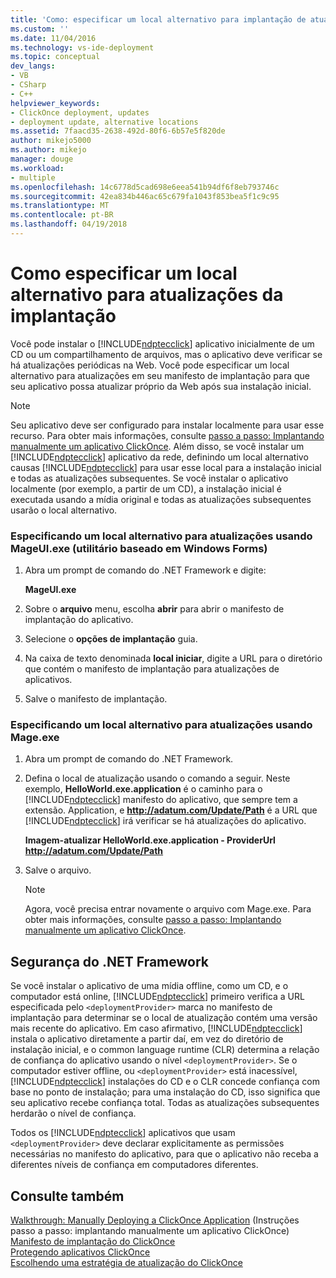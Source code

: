 ```yaml
---
title: 'Como: especificar um local alternativo para implantação de atualizações | Microsoft Docs'
ms.custom: ''
ms.date: 11/04/2016
ms.technology: vs-ide-deployment
ms.topic: conceptual
dev_langs:
- VB
- CSharp
- C++
helpviewer_keywords:
- ClickOnce deployment, updates
- deployment update, alternative locations
ms.assetid: 7faacd35-2638-492d-80f6-6b57e5f820de
author: mikejo5000
ms.author: mikejo
manager: douge
ms.workload:
- multiple
ms.openlocfilehash: 14c6778d5cad698e6eea541b94df6f8eb793746c
ms.sourcegitcommit: 42ea834b446ac65c679fa1043f853bea5f1c9c95
ms.translationtype: MT
ms.contentlocale: pt-BR
ms.lasthandoff: 04/19/2018
---
```

# <a name="how-to-specify-an-alternate-location-for-deployment-updates"></a>Como especificar um local alternativo para atualizações da implantação
Você pode instalar o [!INCLUDE[ndptecclick](../deployment/includes/ndptecclick_md.md)] aplicativo inicialmente de um CD ou um compartilhamento de arquivos, mas o aplicativo deve verificar se há atualizações periódicas na Web. Você pode especificar um local alternativo para atualizações em seu manifesto de implantação para que seu aplicativo possa atualizar próprio da Web após sua instalação inicial.  
  
> [!NOTE]
>  Seu aplicativo deve ser configurado para instalar localmente para usar esse recurso. Para obter mais informações, consulte [passo a passo: Implantando manualmente um aplicativo ClickOnce](../deployment/walkthrough-manually-deploying-a-clickonce-application.md). Além disso, se você instalar um [!INCLUDE[ndptecclick](../deployment/includes/ndptecclick_md.md)] aplicativo da rede, definindo um local alternativo causas [!INCLUDE[ndptecclick](../deployment/includes/ndptecclick_md.md)] para usar esse local para a instalação inicial e todas as atualizações subsequentes. Se você instalar o aplicativo localmente (por exemplo, a partir de um CD), a instalação inicial é executada usando a mídia original e todas as atualizações subsequentes usarão o local alternativo.  
  
### <a name="specifying-an-alternate-location-for-updates-by-using-mageuiexe-windows-forms-based-utility"></a>Especificando um local alternativo para atualizações usando MageUI.exe (utilitário baseado em Windows Forms)  
  
1.  Abra um prompt de comando do .NET Framework e digite:  
  
     **MageUI.exe**  
  
2.  Sobre o **arquivo** menu, escolha **abrir** para abrir o manifesto de implantação do aplicativo.  
  
3.  Selecione o **opções de implantação** guia.  
  
4.  Na caixa de texto denominada **local iniciar**, digite a URL para o diretório que contém o manifesto de implantação para atualizações de aplicativos.  
  
5.  Salve o manifesto de implantação.  
  
### <a name="specifying-an-alternate-location-for-updates-by-using-mageexe"></a>Especificando um local alternativo para atualizações usando Mage.exe  
  
1.  Abra um prompt de comando do .NET Framework.  
  
2.  Defina o local de atualização usando o comando a seguir. Neste exemplo, **HelloWorld.exe.application** é o caminho para o [!INCLUDE[ndptecclick](../deployment/includes/ndptecclick_md.md)] manifesto do aplicativo, que sempre tem a extensão. Application, e **http://adatum.com/Update/Path** é a URL que [!INCLUDE[ndptecclick](../deployment/includes/ndptecclick_md.md)] irá verificar se há atualizações do aplicativo.  
  
     **Imagem-atualizar HelloWorld.exe.application - ProviderUrl http://adatum.com/Update/Path**  
  
3.  Salve o arquivo.  
  
    > [!NOTE]
    >  Agora, você precisa entrar novamente o arquivo com Mage.exe. Para obter mais informações, consulte [passo a passo: Implantando manualmente um aplicativo ClickOnce](../deployment/walkthrough-manually-deploying-a-clickonce-application.md).  
  
## <a name="net-framework-security"></a>Segurança do .NET Framework  
 Se você instalar o aplicativo de uma mídia offline, como um CD, e o computador está online, [!INCLUDE[ndptecclick](../deployment/includes/ndptecclick_md.md)] primeiro verifica a URL especificada pelo `<deploymentProvider>` marca no manifesto de implantação para determinar se o local de atualização contém uma versão mais recente do aplicativo. Em caso afirmativo, [!INCLUDE[ndptecclick](../deployment/includes/ndptecclick_md.md)] instala o aplicativo diretamente a partir daí, em vez do diretório de instalação inicial, e o common language runtime (CLR) determina a relação de confiança do aplicativo usando o nível `<deploymentProvider>`. Se o computador estiver offline, ou `<deploymentProvider>` está inacessível, [!INCLUDE[ndptecclick](../deployment/includes/ndptecclick_md.md)] instalações do CD e o CLR concede confiança com base no ponto de instalação; para uma instalação do CD, isso significa que seu aplicativo recebe confiança total. Todas as atualizações subsequentes herdarão o nível de confiança.  
  
 Todos os [!INCLUDE[ndptecclick](../deployment/includes/ndptecclick_md.md)] aplicativos que usam `<deploymentProvider>` deve declarar explicitamente as permissões necessárias no manifesto do aplicativo, para que o aplicativo não receba a diferentes níveis de confiança em computadores diferentes.  
  
## <a name="see-also"></a>Consulte também  
 [Walkthrough: Manually Deploying a ClickOnce Application](../deployment/walkthrough-manually-deploying-a-clickonce-application.md)  (Instruções passo a passo: implantando manualmente um aplicativo ClickOnce)  
 [Manifesto de implantação do ClickOnce](../deployment/clickonce-deployment-manifest.md)   
 [Protegendo aplicativos ClickOnce](../deployment/securing-clickonce-applications.md)   
 [Escolhendo uma estratégia de atualização do ClickOnce](../deployment/choosing-a-clickonce-update-strategy.md)